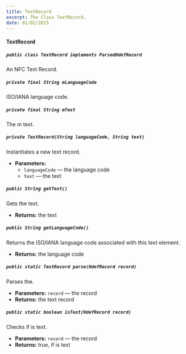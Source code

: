 ```yaml
---
title: TextRecord
excerpt: The Class TextRecord.
date: 01/02/2015
---
```

#### TextRecord

##### `public class TextRecord implements ParsedNdefRecord`

An NFC Text Record.

##### `private final String mLanguageCode`

ISO/IANA language code.

##### `private final String mText`

The m text.

##### `private TextRecord(String languageCode, String text)`

Instantiates a new text record.

 * **Parameters:**
   * `languageCode` — the language code
   * `text` — the text

##### `public String getText()`

Gets the text.

 * **Returns:** the text

##### `public String getLanguageCode()`

Returns the ISO/IANA language code associated with this text element.

 * **Returns:** the language code

##### `public static TextRecord parse(NdefRecord record)`

Parses the.

 * **Parameters:** `record` — the record
 * **Returns:** the text record

##### `public static boolean isText(NdefRecord record)`

Checks if is text.

 * **Parameters:** `record` — the record
 * **Returns:** true, if is text